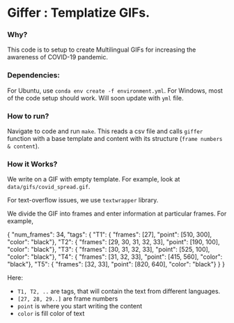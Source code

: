 # Giffer : Templatize GIFs.

### Why?

This code is to setup to create Multilingual GIFs for increasing the awareness of COVID-19 pandemic. 

### Dependencies:

For Ubuntu, use `conda env create -f environment.yml`.
For Windows, most of the code setup should work. Will soon update with `yml` file.

### How to run?

Navigate to code and run `make`. This reads a csv file and calls `giffer` function with a base template and content with its structure (`frame numbers & content`).

### How it Works?

We write on a GIF with empty template. For example, look at `data/gifs/covid_spread.gif`.

For text-overflow issues, we use `textwrapper` library.

We divide the GIF into frames and enter information at particular frames. For example, 

{
  "num_frames": 34,
  "tags": {
    "T1": { "frames": [27],                 "point": [510, 300], "color":  "black"},
    "T2": { "frames": [29, 30, 31, 32, 33], "point": [190, 100], "color":  "black"},
    "T3": { "frames": [30, 31, 32, 33],     "point": [525, 100], "color":  "black"},
    "T4": { "frames": [31, 32, 33],         "point": [415, 560], "color":  "black"},
    "T5": { "frames": [32, 33],             "point": [820, 640], "color":  "black"}
  }
}


Here:
- `T1, T2, ..` are tags, that will contain the text from different languages.
- `[27, 28, 29..]` are frame numbers
- `point` is where you start writing the content
- `color` is fill color of text
